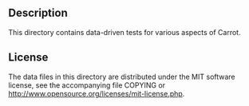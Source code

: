 Description
------------

This directory contains data-driven tests for various aspects of Carrot.

License
--------

The data files in this directory are distributed under the MIT software
license, see the accompanying file COPYING or
http://www.opensource.org/licenses/mit-license.php.

